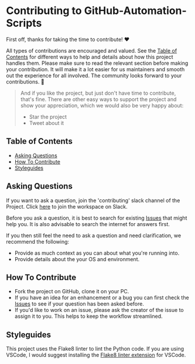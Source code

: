 # Contributing to GitHub-Automation-Scripts

First off, thanks for taking the time to contribute! ❤️

All types of contributions are encouraged and valued. See the [Table of Contents](#table-of-contents) for different ways to help and details about how this project handles them. Please make sure to read the relevant section before making your contribution. It will make it a lot easier for us maintainers and smooth out the experience for all involved. The community looks forward to your contributions. 🎉

> And if you like the project, but just don't have time to contribute, that's fine. There are other easy ways to support the project and show your appreciation, which we would also be very happy about:
> - Star the project
> - Tweet about it


## Table of Contents

- [Asking Questions](#asking-questions)
- [How To Contribute](#how-to-contribute)
- [Styleguides](#styleguides)


## Asking Questions

If you want to ask a question, join the 'contributing' slack channel of the Project. Click [here](https://join.slack.com/t/githubautomat-9t49360/shared_invite/zt-1v05p5kao-UBmelVfZd6EBjGuzd_6XYg) to join the workspace on Slack.

Before you ask a question, it is best to search for existing [Issues](https://github.com/sahil-sagwekar2652/GitHub-Automation-scripts.git/issues) that might help you. It is also advisable to search the internet for answers first.

If you then still feel the need to ask a question and need clarification, we recommend the following:

- Provide as much context as you can about what you're running into.
- Provide details about the your OS and environment.


## How To Contribute

- Fork the project on GitHub, clone it on your PC.
- If you have an idea for an enhancement or a bug you can first check the [Issues](https://github.com/sahil-sagwekar2652/GitHub-Automation-scripts.git/issues) to see if your question has been asked before.
- If you'd like to work on an issue, please ask the creator of the issue to assign it to you. This helps to keep the workflow streamlined.


## Styleguides

This project uses the Flake8 linter to lint the Python code. If you are using VSCode, I would suggest installing the [Flake8 linter extension](https://marketplace.visualstudio.com/items?itemName=ms-python.flake8) for VSCode.